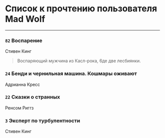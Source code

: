 # Список к прочтению пользователя Mad Wolf
---

### `82` Воспарение
Стивен Кинг
> Воспаряющий мужчина из Касл-рока, 6де две лесбиянки.

### `24` Бенди и чернильная машина. Кошмары оживают
Адрианна Кресс

### `22` Сказки о странных
Ренсом Риггз

### `3` Эксперт по турбулентности
Стивен Кинг

